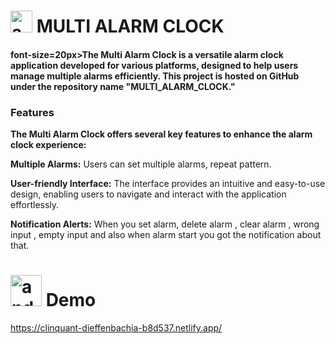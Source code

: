 

<h1><img src="https://cdn.iconscout.com/icon/free/png-512/free-alarm-clock-time-watch-ringing-ring-38818.png?f=avif&w=256" alt="android" width="35" height="35"/>  MULTI ALARM CLOCK</h1>
<h4> font-size=20px>The Multi Alarm Clock is a versatile alarm clock application developed for various platforms, designed to help users manage multiple alarms efficiently. This project is hosted on GitHub under the repository name "MULTI_ALARM_CLOCK."</h4>

<h3>Features</h3>

<b>The Multi Alarm Clock offers several key features to enhance the alarm clock experience:</b>

<b>Multiple Alarms:</b> Users can set multiple alarms, repeat pattern.

<b>User-friendly Interface:</b> The interface provides an intuitive and easy-to-use design, enabling users to navigate and interact with the application effortlessly.

<b>Notification Alerts:</b> When you set alarm, delete alarm , clear alarm , wrong input , empty input and also when alarm start you got the notification about that.

<h1><img src = "[https://freepngimg.com/thumb/eye/3-2-eyes-png-8.png](https://freepngimg.com/thumb/eye/141034-images-glass-vector-eye-picsart.png)" alt="android" width="50" height="50"/>  Demo</h1>

https://clinquant-dieffenbachia-b8d537.netlify.app/

